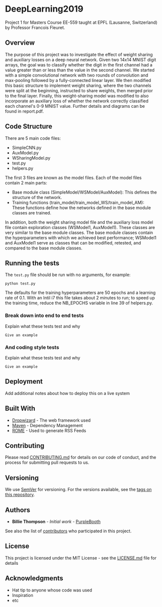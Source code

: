 # DeepLearning2019
Project 1 for Masters Course EE-559 taught at EPFL (Lausanne, Switzerland) by Professor Francois Fleuret.

## Overview
The purpose of this project was to investigate the effect of weight sharing and auxiliary losses on a deep neural network. Given two 14x14 MNIST digit arrays, the goal was to classify whether the digit in the first channel had a value greater than or less than the value in the second channel. We started with a simple convolutional network with two rounds of convolution and max-pooling followed by a fully-connected linear layer. We then modified this basic structure to implement weight sharing, where the two channels were split at the beginning, instructed to share weights, then merged prior to the final layer. Finally, this weight-sharing model was modified to also incorporate an auxiliary loss of whether the network correctly classified each channel's 0-9 MNIST value. Further details and diagrams can be found in report.pdf.

## Code Structure
There are 5 main code files:
* SimpleCNN.py
* AuxModel.py
* WSharingModel.py
* test.py
* helpers.py

The first 3 files are known as the model files. Each of the model files contain 2 main parts:
* Base module class (SimpleModel/WSModel/AuxModel): This defines the structure of the network.
* Training functions (train_model/train_model_WS/train_model_AM): These functions define how the networks defined in the base module classes are trained.

In addition, both the weight sharing model file and the auxiliary loss model file contain exploration classes (WSModel1, AuxModel1). These classes are very similar to the base module classes. The base module classes contain the hyperparameters with which we achieved best performance; WSModel1 and AuxModel1 serve as classes that can be modified, retested, and compared to the base module classes.


## Running the tests

The `test.py` file should be run with no arguments, for example:

```python test.py```

The defaults for the training hyperparameters are 50 epochs and a learning rate of 0.1. With an Intil i7 this file takes about 2 minutes to run; to speed up the training time, reduce the NB_EPOCHS variable in line 39 of helpers.py.


### Break down into end to end tests

Explain what these tests test and why

```
Give an example
```

### And coding style tests

Explain what these tests test and why

```
Give an example
```

## Deployment

Add additional notes about how to deploy this on a live system

## Built With

* [Dropwizard](http://www.dropwizard.io/1.0.2/docs/) - The web framework used
* [Maven](https://maven.apache.org/) - Dependency Management
* [ROME](https://rometools.github.io/rome/) - Used to generate RSS Feeds

## Contributing

Please read [CONTRIBUTING.md](https://gist.github.com/PurpleBooth/b24679402957c63ec426) for details on our code of conduct, and the process for submitting pull requests to us.

## Versioning

We use [SemVer](http://semver.org/) for versioning. For the versions available, see the [tags on this repository](https://github.com/your/project/tags). 

## Authors

* **Billie Thompson** - *Initial work* - [PurpleBooth](https://github.com/PurpleBooth)

See also the list of [contributors](https://github.com/your/project/contributors) who participated in this project.

## License

This project is licensed under the MIT License - see the [LICENSE.md](LICENSE.md) file for details

## Acknowledgments

* Hat tip to anyone whose code was used
* Inspiration
* etc


